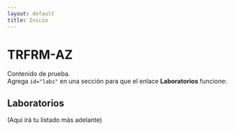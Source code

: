 ```yaml
---
layout: default
title: Inicio
---
```


# TRFRM-AZ
Contenido de prueba.  
Agrega `id="labs"` en una sección para que el enlace **Laboratorios** funcione:

## <a id="labs"></a>Laboratorios
(Aquí irá tu listado más adelante)
